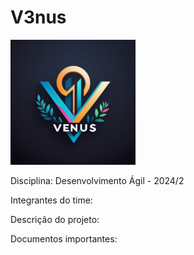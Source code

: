 # V3nus
<img src="/Imagens/logo.jpg" alt="1. Logo" width="200"/>

Disciplina: Desenvolvimento Ágil - 2024/2

Integrantes do time:





Descrição do projeto:


Documentos importantes:
